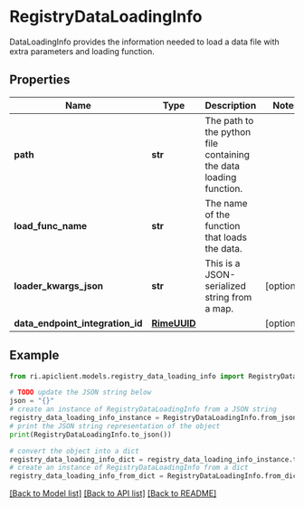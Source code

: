 # RegistryDataLoadingInfo

DataLoadingInfo provides the information needed to load a data file with extra parameters and loading function.

## Properties

Name | Type | Description | Notes
------------ | ------------- | ------------- | -------------
**path** | **str** | The path to the python file containing the data loading function. | 
**load_func_name** | **str** | The name of the function that loads the data. | 
**loader_kwargs_json** | **str** | This is a JSON-serialized string from a map. | [optional] 
**data_endpoint_integration_id** | [**RimeUUID**](RimeUUID.md) |  | [optional] 

## Example

```python
from ri.apiclient.models.registry_data_loading_info import RegistryDataLoadingInfo

# TODO update the JSON string below
json = "{}"
# create an instance of RegistryDataLoadingInfo from a JSON string
registry_data_loading_info_instance = RegistryDataLoadingInfo.from_json(json)
# print the JSON string representation of the object
print(RegistryDataLoadingInfo.to_json())

# convert the object into a dict
registry_data_loading_info_dict = registry_data_loading_info_instance.to_dict()
# create an instance of RegistryDataLoadingInfo from a dict
registry_data_loading_info_from_dict = RegistryDataLoadingInfo.from_dict(registry_data_loading_info_dict)
```
[[Back to Model list]](../README.md#documentation-for-models) [[Back to API list]](../README.md#documentation-for-api-endpoints) [[Back to README]](../README.md)

